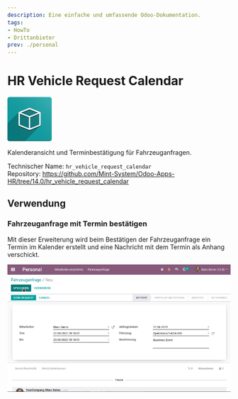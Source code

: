 ```yaml
---
description: Eine einfache und umfassende Odoo-Dokumentation.
tags:
- HowTo
- Drittanbieter
prev: ./personal
---
```

# HR Vehicle Request Calendar
![icon_oms_box](assets/icon_oms_box.png)

Kalenderansicht und Terminbestätigung für Fahrzeuganfragen.

Technischer Name: `hr_vehicle_request_calendar`\
Repository: <https://github.com/Mint-System/Odoo-Apps-HR/tree/14.0/hr_vehicle_request_calendar>

## Verwendung

### Fahrzeuganfrage mit Termin bestätigen

Mit dieser Erweiterung wird beim Bestätigen der Fahrzeuganfrage ein Termin im Kalender erstellt und eine Nachricht mit dem Termin als Anhang verschickt.

![HR Vehicle Request Calendar](assets/HR%20Vehicle%20Request%20Calendar.gif)